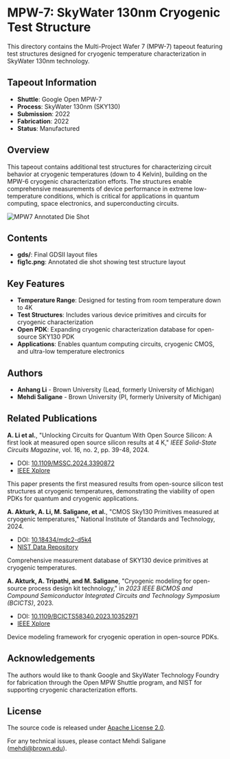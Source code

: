 # MPW-7: SkyWater 130nm Cryogenic Test Structure

This directory contains the Multi-Project Wafer 7 (MPW-7) tapeout featuring test structures designed for cryogenic temperature characterization in SkyWater 130nm technology.

## Tapeout Information

- **Shuttle**: Google Open MPW-7
- **Process**: SkyWater 130nm (SKY130)
- **Submission**: 2022
- **Fabrication**: 2022
- **Status**: Manufactured

## Overview

This tapeout contains additional test structures for characterizing circuit behavior at cryogenic temperatures (down to 4 Kelvin), building on the MPW-6 cryogenic characterization efforts. The structures enable comprehensive measurements of device performance in extreme low-temperature conditions, which is critical for applications in quantum computing, space electronics, and superconducting circuits.

![MPW7 Annotated Die Shot](./fig1c.png)

## Contents

- **gds/**: Final GDSII layout files
- **fig1c.png**: Annotated die shot showing test structure layout

## Key Features

- **Temperature Range**: Designed for testing from room temperature down to 4K
- **Test Structures**: Includes various device primitives and circuits for cryogenic characterization
- **Open PDK**: Expanding cryogenic characterization database for open-source SKY130 PDK
- **Applications**: Enables quantum computing circuits, cryogenic CMOS, and ultra-low temperature electronics

## Authors

- **Anhang Li** - Brown University (Lead, formerly University of Michigan)
- **Mehdi Saligane** - Brown University (PI, formerly University of Michigan)

## Related Publications

**A. Li et al.**, "Unlocking Circuits for Quantum With Open Source Silicon: A first look at measured open source silicon results at 4 K," *IEEE Solid-State Circuits Magazine*, vol. 16, no. 2, pp. 39-48, 2024.
- DOI: [10.1109/MSSC.2024.3390872](https://doi.org/10.1109/MSSC.2024.3390872)
- [IEEE Xplore](https://ieeexplore.ieee.org/document/10530621)

This paper presents the first measured results from open-source silicon test structures at cryogenic temperatures, demonstrating the viability of open PDKs for quantum and cryogenic applications.

**A. Akturk, A. Li, M. Saligane, et al.**, "CMOS Sky130 Primitives measured at cryogenic temperatures," National Institute of Standards and Technology, 2024.
- DOI: [10.18434/mdc2-d5k4](https://doi.org/10.18434/mdc2-d5k4)
- [NIST Data Repository](https://data.nist.gov/od/id/mdc2-d5k4)

Comprehensive measurement database of SKY130 device primitives at cryogenic temperatures.

**A. Akturk, A. Tripathi, and M. Saligane**, "Cryogenic modeling for open-source process design kit technology," in *2023 IEEE BiCMOS and Compound Semiconductor Integrated Circuits and Technology Symposium (BCICTS)*, 2023.
- DOI: [10.1109/BCICTS58340.2023.10352971](https://doi.org/10.1109/BCICTS58340.2023.10352971)
- [IEEE Xplore](https://ieeexplore.ieee.org/document/10352971)

Device modeling framework for cryogenic operation in open-source PDKs.

## Acknowledgements

The authors would like to thank Google and SkyWater Technology Foundry for fabrication through the Open MPW Shuttle program, and NIST for supporting cryogenic characterization efforts.

## License

The source code is released under [Apache License 2.0](https://www.apache.org/licenses/LICENSE-2.0).

For any technical issues, please contact Mehdi Saligane (mehdi@brown.edu).

